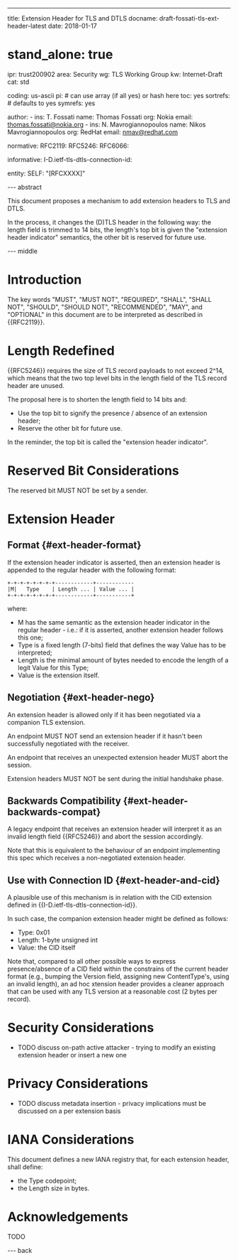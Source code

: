 ---
title: Extension Header for TLS and DTLS
docname: draft-fossati-tls-ext-header-latest
date: 2018-01-17

# stand_alone: true

ipr: trust200902
area: Security
wg: TLS Working Group
kw: Internet-Draft
cat: std

coding: us-ascii
pi:    # can use array (if all yes) or hash here
  toc: yes
  sortrefs:   # defaults to yes
  symrefs: yes

author:
      -
        ins: T. Fossati
        name: Thomas Fossati
        org: Nokia
        email: thomas.fossati@nokia.org
      -
        ins: N. Mavrogiannopoulos
        name: Nikos Mavrogiannopoulos
        org: RedHat
        email: nmav@redhat.com

normative:
  RFC2119:
  RFC5246:
  RFC6066:

informative:
  I-D.ietf-tls-dtls-connection-id:

entity:
        SELF: "[RFCXXXX]"

--- abstract

This document proposes a mechanism to add extension headers to TLS and DTLS.

In the process, it changes the (D)TLS header in the following way: the length field is trimmed to 14 bits, the length's top bit is given the "extension header indicator" semantics, the other bit is reserved for future use.

--- middle

Introduction
============

The key words "MUST", "MUST NOT", "REQUIRED", "SHALL", "SHALL NOT", "SHOULD", "SHOULD NOT", "RECOMMENDED", "MAY", and "OPTIONAL" in this document are to be interpreted as described in {{RFC2119}}.

Length Redefined
================

{{RFC5246}} requires the size of TLS record payloads to not exceed 2^14, which means that the two top level bits in the length field of the TLS record header are unused.

The proposal here is to shorten the length field to 14 bits and:

- Use the top bit to signify the presence / absence of an extension header;
- Reserve the other bit for future use.

In the reminder, the top bit is called the "extension header indicator".

Reserved Bit Considerations
===========================

The reserved bit MUST NOT be set by a sender.

Extension Header
=======================

Format {#ext-header-format}
------

If the extension header indicator is asserted, then an extension header is appended to the regular header with the following format:

~~~
+-+-+-+-+-+-+-+------------+------------
|M|   Type    | Length ... | Value ... |
+-+-+-+-+-+-+-+------------+-----------+
~~~

where:

- M has the same semantic as the extension header indicator in the regular header - i.e.: if it is asserted, another extension header follows this one;
- Type is a fixed length (7-bits) field that defines the way Value has to be interpreted;
- Length is the minimal amount of bytes needed to encode the length of a legit Value for this Type;
- Value is the extension itself.

Negotiation {#ext-header-nego}
-----------

An extension header is allowed only if it has been negotiated via a companion TLS extension.

An endpoint MUST NOT send an extension header if it hasn't been successfully negotiated with the receiver.

An endpoint that receives an unexpected extension header MUST abort the session.

Extension headers MUST NOT be sent during the initial handshake phase.

Backwards Compatibility {#ext-header-backwards-compat}
-----------------------

A legacy endpoint that receives an extension header will interpret it as an invalid length field {{RFC5246}} and abort the session accordingly.

Note that this is equivalent to the behaviour of an endpoint implementing this spec which receives a non-negotiated extension header.

Use with Connection ID {#ext-header-and-cid}
----------------------

A plausible use of this mechanism is in relation with the CID extension defined in {{I-D.ietf-tls-dtls-connection-id}}.

In such case, the companion extension header might be defined as follows:

- Type: 0x01
- Length: 1-byte unsigned int
- Value: the CID itself

Note that, compared to all other possible ways to express presence/absence of a CID field within the constrains of the current header format (e.g., bumping the Version field, assigning new ContentType's, using an invalid length), an ad hoc xtension header provides a cleaner approach that can be used with any TLS version at a reasonable cost (2 bytes per record).

Security Considerations
=======================

- TODO discuss on-path active attacker - trying to modify an existing extension header or insert a new one

Privacy Considerations
======================

- TODO discuss metadata insertion - privacy implications must be discussed on a per extension basis

IANA Considerations
===================

This document defines a new IANA registry that, for each extension header, shall define:

- the Type codepoint;
- the Length size in bytes.

Acknowledgements
================

TODO

--- back
